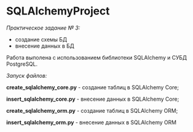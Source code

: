 # SQLAlchemyProject

_Практическое задание № 3:_

- создание схемы БД
- внесение данных в БД

Работа выполена с использованием библиотеки SQLAlchemy и СУБД PostgreSQL.

_Запуск файлов:_

**create_sqlalchemy_core.py** - создание таблиц в SQLAlchemy Core;

**insert_sqlalchemy_core.py** - внесение данных в SQLAlchemy Core;

**create_sqlalchemy_orm.py** - создание таблиц в SQLAlchemy ORM;

**insert_sqlalchemy_orm.py** - внесение данных в SQLAlchemy ORM
